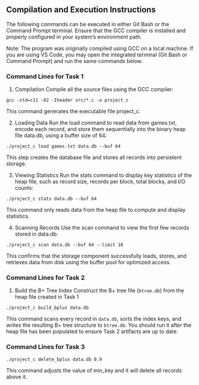 ## Compilation and Execution Instructions

The following commands can be executed in either Git Bash or the Command Prompt terminal.
Ensure that the GCC compiler is installed and properly configured in your system’s environment path.

Note:
The program was originally compiled using GCC on a local machine.
If you are using VS Code, you may open the integrated terminal (Git Bash or Command Prompt) and run the same commands below.

### Command Lines for Task 1
1. Compilation
Compile all the source files using the GCC compiler:

``` gcc -std=c11 -O2 -Iheader src/*.c -o project_c ``` 

This command generates the executable file project_c.


2. Loading Data
Run the load command to read data from games.txt, encode each record, and store them sequentially into the binary heap file data.db, using a buffer size of 64:

``` ./project_c load games.txt data.db --buf 64 ``` 

This step creates the database file and stores all records into persistent storage.


3. Viewing Statistics
Run the stats command to display key statistics of the heap file, such as record size, records per block, total blocks, and I/O counts:

``` ./project_c stats data.db --buf 64 ``` 

This command only reads data from the heap file to compute and display statistics.


4. Scanning Records
Use the scan command to view the first few records stored in data.db:

``` ./project_c scan data.db --buf 64 --limit 10 ``` 


This confirms that the storage component successfully loads, stores, and retrieves data from disk using the buffer pool for optimized access.



### Command Lines for Task 2

1. Build the B+ Tree Index
Construct the B+ tree file (`btree.db`) from the heap file created in Task 1

``` ./project_c build_bplus data.db ```

This command scans every record in `data.db`, sorts the index keys, and writes the resulting B+ tree structure to `btree.db`. You should run it after the heap file has been populated to ensure Task 2 artifacts are up to date.

### Command Lines for Task 3
 ``` ./project_c delete_bplus data.db 0.9 ``` 
 
 This command adjusts the value of min_key and it will delete all records above it.
